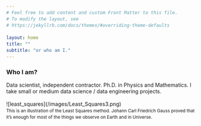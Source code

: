 ```yaml
---
# Feel free to add content and custom Front Matter to this file.
# To modify the layout, see
# https://jekyllrb.com/docs/themes/#overriding-theme-defaults

layout: home
title: ""
subtitle: "or who am I."
---
```

<h3>Who I am?</h3>
Data scientist, independent contractor. Ph.D. in Physics and Mathematics.
I take small or medium data science / data engineering projects.
<br><br>
![least_squares](/images/Least_Squares3.png)
<br>
<small>This is an illustration of the Least Squares method. Johann Carl Friedrich Gauss proved that it’s enough for most of the things we observe on Earth and in Universe.</small>
<br><br>
